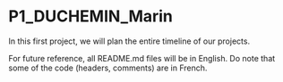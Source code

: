 # P1_DUCHEMIN_Marin

In this first project, we will plan the entire timeline of our projects. 

For future reference, all README.md files will be in English. 
Do note that some of the code (headers, comments) are in French.
